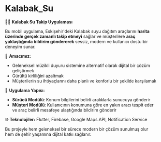 
# Kalabak_Su
🚚💧 **Kalabak Su Takip Uygulaması**

Bu mobil uygulama, Eskişehir'deki Kalabak suyu dağıtım araçlarını **harita üzerinde gerçek zamanlı takip etmeyi** sağlar ve müşterilere **araç yaklaştığında bildirim göndererek** sessiz, modern ve kullanıcı dostu bir deneyim sunar.

🎯 **Amacımız:**
- Geleneksel müzikli duyuru sistemine alternatif olarak dijital bir çözüm geliştirmek
- Gürültü kirliliğini azaltmak
- Müşterilerin su ihtiyaçlarını daha planlı ve konforlu bir şekilde karşılamak

📱 **Uygulama Yapısı:**
- **Sürücü Modülü**: Konum bilgilerini belirli aralıklarla sunucuya gönderir
- **Müşteri Modülü**: Kullanıcının konumuna göre en yakın aracı tespit eder ve araç belirli mesafeye ulaştığında bildirim gönderir

🌐 **Teknolojiler:** Flutter, Firebase, Google Maps API, Notification Service

Bu projeyle hem geleneksel bir sürece modern bir çözüm sunulmuş olur hem de şehir yaşamına dijital katkı sağlanır.
